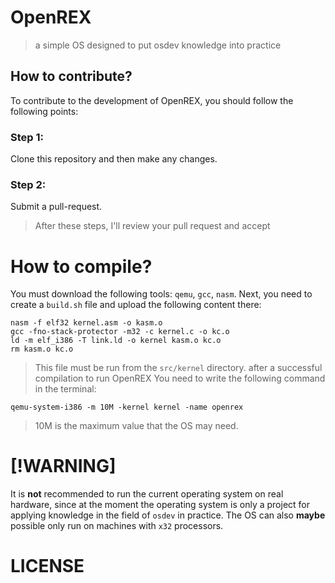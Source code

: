 # OpenREX
> a simple OS designed to put osdev knowledge into practice
## How to contribute?
To contribute to the development of OpenREX, you should follow the following points:
### Step 1:
Clone this repository and then make any changes.
### Step 2:
Submit a pull-request.
> After these steps, I'll review your pull request and accept

# How to compile?
You must download the following tools: ``qemu``, ``gcc``, ``nasm``.
Next, you need to create a ``build.sh`` file and upload the following content there:
```shell
nasm -f elf32 kernel.asm -o kasm.o
gcc -fno-stack-protector -m32 -c kernel.c -o kc.o
ld -m elf_i386 -T link.ld -o kernel kasm.o kc.o
rm kasm.o kc.o
```
> This file must be run from the ``src/kernel`` directory.
after a successful compilation to run OpenREX You need to write the following command in the terminal:
```shell
qemu-system-i386 -m 10M -kernel kernel -name openrex
```
> 10M is the maximum value that the OS may need.

# [!WARNING]
It is **not** recommended to run the current operating system on real hardware, since at the moment the operating system is only a project for applying knowledge in the field of ``osdev`` in practice. The OS can also **maybe** possible only run on machines with ``x32`` processors.

# LICENSE
```

```